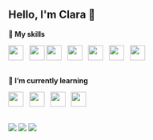 ##  Hello, I'm Clara 🌺 
         
**🔭 My skills**

<img height="30" src="https://cdn.jsdelivr.net/gh/devicons/devicon@latest/icons/html5/html5-original.svg" />&nbsp;&nbsp;
<img height="30" src="https://cdn.jsdelivr.net/gh/devicons/devicon@latest/icons/css3/css3-original.svg" />
<img height="30" src="https://cdn.jsdelivr.net/gh/devicons/devicon@latest/icons/figma/figma-original.svg"/>&nbsp;&nbsp;
<img height="30" src="https://cdn.jsdelivr.net/gh/devicons/devicon@latest/icons/git/git-original.svg" />&nbsp;&nbsp;
<img height="30" src="https://cdn.jsdelivr.net/gh/devicons/devicon@latest/icons/jira/jira-original-wordmark.svg" />&nbsp;&nbsp;
<img height="30" src="https://cdn.jsdelivr.net/gh/devicons/devicon@latest/icons/notion/notion-original.svg" />&nbsp;&nbsp;
<img height="30" src="https://cdn.jsdelivr.net/gh/devicons/devicon@latest/icons/trello/trello-original.svg" />&nbsp;&nbsp;
          
##    
**🌱 I’m currently learning**

<img height="30" src="https://cdn.jsdelivr.net/gh/devicons/devicon@latest/icons/docker/docker-plain-wordmark.svg" />&nbsp;&nbsp;
<img height="30" src="https://cdn.jsdelivr.net/gh/devicons/devicon@latest/icons/javascript/javascript-original.svg" />&nbsp;&nbsp;
<img height="30" src="https://cdn.jsdelivr.net/gh/devicons/devicon@latest/icons/azuresqldatabase/azuresqldatabase-original.svg" />&nbsp;&nbsp;
<img height="30" src="https://cdn.jsdelivr.net/gh/devicons/devicon@latest/icons/bootstrap/bootstrap-original-wordmark.svg" />&nbsp;&nbsp;
          
##
<div> 
  <a href = "mailto:claradiasdacruz@gmail.com"><img src="https://img.shields.io/badge/-Gmail-%23333?style=for-the-badge&logo=gmail&logoColor=white" target="_blank"></a>
  <a href="https://www.linkedin.com/in/claraluzlopes/" target="_blank"><img src="https://img.shields.io/badge/-LinkedIn-%230077B5?style=for-the-badge&logo=linkedin&logoColor=white" target="_blank"></a> 
    <a href="https://instagram.com/claraluzllopes" target="_blank"><img src="https://img.shields.io/badge/-Instagram-%23E4405F?style=for-the-badge&logo=instagram&logoColor=white" target="_blank"></a>
</div>

